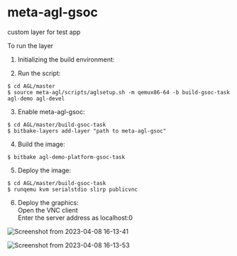# meta-agl-gsoc
custom layer for test app


To run the layer

1. Initializing the build environment:

2. Run the script: 
```shell
$ cd AGL/master 
$ source meta-agl/scripts/aglsetup.sh -m qemux86-64 -b build-gsoc-task agl-demo agl-devel 
```

3. Enable meta-agl-gsoc: 
```shell
$ cd AGL/master/build-gsoc-task 
$ bitbake-layers add-layer "path to meta-agl-gsoc" 
```
4. Build the image: 
```shell
$ bitbake agl-demo-platform-gsoc-task 
```

5. Deploy the image: 
```shell
$ cd AGL/master/build-gsoc-task 
$ runqemu kvm serialstdio slirp publicvnc 
```

6. Deploy the graphics: \
  Open the VNC client \
  Enter the server address as localhost:0 
  
![Screenshot from 2023-04-08 16-13-41](https://user-images.githubusercontent.com/96018337/230718782-8a0bb398-3bd3-4de7-9030-46d27022ff9e.png)

![Screenshot from 2023-04-08 16-13-53](https://user-images.githubusercontent.com/96018337/230718786-3ab52a76-8e20-47e9-9004-4a78c803de7e.png)
